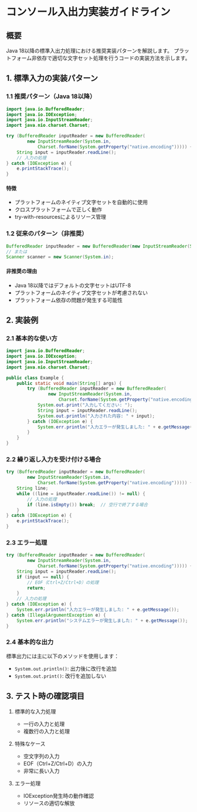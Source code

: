 # コンソール入出力実装ガイドライン

## 概要

Java 18以降の標準入出力処理における推奨実装パターンを解説します。
プラットフォーム非依存で適切な文字セット処理を行うコードの実装方法を示します。

## 1. 標準入力の実装パターン

### 1.1 推奨パターン（Java 18以降）

```java
import java.io.BufferedReader;
import java.io.IOException;
import java.io.InputStreamReader;
import java.nio.charset.Charset;

try (BufferedReader inputReader = new BufferedReader(
        new InputStreamReader(System.in,
            Charset.forName(System.getProperty("native.encoding"))))) {
    String input = inputReader.readLine();
    // 入力の処理
} catch (IOException e) {
    e.printStackTrace();
}
```

#### 特徴

- プラットフォームのネイティブ文字セットを自動的に使用
- クロスプラットフォームで正しく動作
- try-with-resourcesによるリソース管理

### 1.2 従来のパターン（非推奨）

```java
BufferedReader inputReader = new BufferedReader(new InputStreamReader(System.in));
// または
Scanner scanner = new Scanner(System.in);
```

#### 非推奨の理由

- Java 18以降ではデフォルトの文字セットはUTF-8
- プラットフォームのネイティブ文字セットが考慮されない
- プラットフォーム依存の問題が発生する可能性

## 2. 実装例

### 2.1 基本的な使い方

```java
import java.io.BufferedReader;
import java.io.IOException;
import java.io.InputStreamReader;
import java.nio.charset.Charset;

public class Example {
    public static void main(String[] args) {
        try (BufferedReader inputReader = new BufferedReader(
                new InputStreamReader(System.in,
                    Charset.forName(System.getProperty("native.encoding"))))) {
            System.out.print("入力してください: ");
            String input = inputReader.readLine();
            System.out.println("入力された内容: " + input);
        } catch (IOException e) {
            System.err.println("入力エラーが発生しました: " + e.getMessage());
        }
    }
}
```

### 2.2 繰り返し入力を受け付ける場合

```java
try (BufferedReader inputReader = new BufferedReader(
        new InputStreamReader(System.in,
            Charset.forName(System.getProperty("native.encoding"))))) {
    String line;
    while ((line = inputReader.readLine()) != null) {
        // 入力の処理
        if (line.isEmpty()) break;  // 空行で終了する場合
    }
} catch (IOException e) {
    e.printStackTrace();
}
```

### 2.3 エラー処理

```java
try (BufferedReader inputReader = new BufferedReader(
        new InputStreamReader(System.in,
            Charset.forName(System.getProperty("native.encoding"))))) {
    String input = inputReader.readLine();
    if (input == null) {
        // EOF（Ctrl+Z/Ctrl+D）の処理
        return;
    }
    // 入力の処理
} catch (IOException e) {
    System.err.println("入力エラーが発生しました: " + e.getMessage());
} catch (IllegalArgumentException e) {
    System.err.println("システムエラーが発生しました: " + e.getMessage());
}
```

### 2.4 基本的な出力

標準出力には主に以下のメソッドを使用します：

- `System.out.println()`: 出力後に改行を追加
- `System.out.print()`: 改行を追加しない

## 3. テスト時の確認項目

1. 標準的な入力処理
   - 一行の入力と処理
   - 複数行の入力と処理

2. 特殊なケース
   - 空文字列の入力
   - EOF（Ctrl+Z/Ctrl+D）の入力
   - 非常に長い入力

3. エラー処理
   - IOException発生時の動作確認
   - リソースの適切な解放
